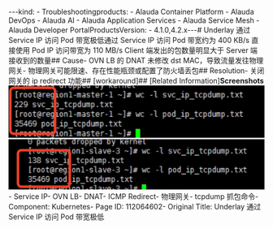 ---kind:   - Troubleshootingproducts:    - Alauda Container Platform   - Alauda DevOps   - Alauda AI   - Alauda Application Services   - Alauda Service Mesh   - Alauda Developer PortalProductsVersion:   - 4.1.0,4.2.x---<!-- A type of document that involves encountering a fault, diag...it, performing root cause analysis, and providing solutions. --># Underlay 通过 Service IP 访问 Pod 带宽极低通过 Service IP 访问 Pod 带宽约为 400 KB/s 直接使用 Pod IP 访问带宽为 110 MB/s Client 端发出的包数量明显大于 Server 端接收到的数量## Cause- OVN LB 的 DNAT 未修改 dst MAC，导致流量发往物理网关- 物理网关可能限速、存在性能瓶颈或配置了防火墙丢包## Resolution- 关闭网关的 ip redirect 功能## [workaround]## [Related Information]**Screenshots**![](assets/underlay-tong-guo-service-ip-fang-wen-pod-dai-kuan-ji-di/image2022-4-26_15-28-36.png)![](assets/underlay-tong-guo-service-ip-fang-wen-pod-dai-kuan-ji-di/image2022-4-26_15-28-42.png)- Service IP- OVN LB- DNAT- ICMP Redirect- 物理网关- tcpdump 抓包命令- Component: Kubernetes- Page ID: 112064602- Original Title: Underlay 通过 Service IP 访问 Pod 带宽极低